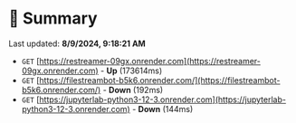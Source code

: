 # 📖 Summary
Last updated: **8/9/2024, 9:18:21 AM**

- `GET` [https://restreamer-09gx.onrender.com](https://restreamer-09gx.onrender.com) - **Up** (173614ms)
- `GET` [https://filestreambot-b5k6.onrender.com/](https://filestreambot-b5k6.onrender.com/) - **Down** (192ms)
- `GET` [https://jupyterlab-python3-12-3.onrender.com](https://jupyterlab-python3-12-3.onrender.com) - **Down** (144ms)
